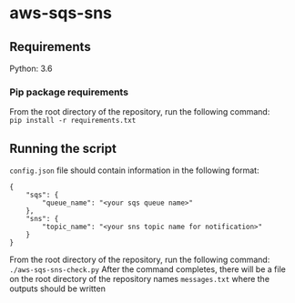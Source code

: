 # aws-sqs-sns

## Requirements
Python: 3.6

### Pip package requirements
From the root directory of the repository, run the following command:<br/>
`pip install -r requirements.txt`

## Running the script
`config.json` file should contain information in the following format:
```
{
    "sqs": {
        "queue_name": "<your sqs queue name>"
    },
    "sns": {
        "topic_name": "<your sns topic name for notification>"
    }
}
```
From the root directory of the repository, run the following command:<br/>
`./aws-sqs-sns-check.py`
After the command completes, there will be a file on the root directory of the repository names `messages.txt` where the outputs should be written